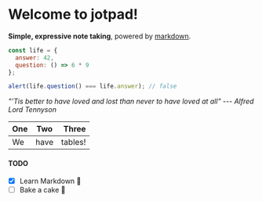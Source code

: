 # Welcome to jotpad!

**Simple, expressive note taking**, powered by [markdown](https://www.markdownguide.org/cheat-sheet).

```js
const life = {
  answer: 42,
  question: () => 6 * 9
};

alert(life.question() === life.answer); // false
```

_"&rsquo;Tis better to have loved and lost than never to have loved at all" --- Alfred Lord Tennyson_

One | Two | Three
:---|:---:|------:
We  |have |tables!

#### TODO

- [x] Learn Markdown 🧙
- [ ] Bake a cake 🎂
